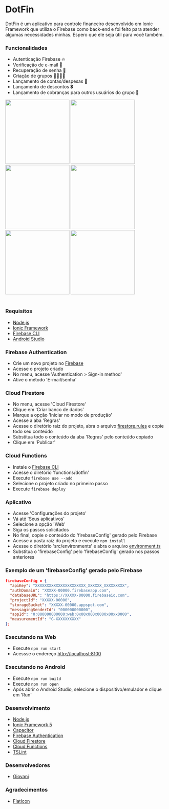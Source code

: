 # DotFin
DotFin é um aplicativo para controle financeiro desenvolvido em Ionic Framework que utiliza o Firebase como back-end e foi feito para atender algumas necessidades minhas. Espero que ele seja útil para você também.

### Funcionalidades
* Autenticação Firebase 🔥
* Verificação de e-mail 📧
* Recuperação de senha 🔑
* Criação de grupos 👨‍👩‍👧‍👦
* Lançamento de contas/despesas 💸
* Lançamento de descontos 💲
* Lançamento de cobranças para outros usuários do grupo 🤑

<p float="left">
  <img src="https://i.imgur.com/3xeY42t.jpg" width="200" />
  <img src="https://i.imgur.com/hEVMROP.jpg" width="200" /> 
  <img src="https://i.imgur.com/tSiJzg6.jpg" width="200" />
  <img src="https://i.imgur.com/YHUqzjh.jpg" width="200" />
  <img src="https://i.imgur.com/piZqEMi.jpg" width="200" />
  <img src="https://i.imgur.com/eV86eIn.jpg" width="200" />
</p>

#

### Requisitos
* [Node.js](https://nodejs.org/en/)
* [Ionic Framework](https://ionicframework.com/)
* [Firebase CLI](https://firebase.google.com/docs/functions/get-started)
* [Android Studio](https://developer.android.com/studio)

### Firebase Authentication
* Crie um novo projeto no [Firebase](https://console.firebase.google.com/)
* Acesse o projeto criado
* No menu, acesse 'Authentication > Sign-in method'
* Ative o método 'E-mail/senha'

### Cloud Firestore
* No menu, acesse 'Cloud Firestore'
* Clique em 'Criar banco de dados'
* Marque a opção 'Iniciar no modo de produção'
* Acesse a aba 'Regras'
* Acesse o diretório raiz do projeto, abra o arquivo [firestore.rules](firestore.rules) e copie todo seu conteúdo
* Substitua todo o conteúdo da aba 'Regras' pelo conteúdo copiado
* Clique em 'Publicar'

### Cloud Functions
* Instale o [Firebase CLI](https://firebase.google.com/docs/functions/get-started)
* Acesse o diretório 'functions/dotfin'
* Execute `firebase use --add`
* Selecione o projeto criado no primeiro passo
* Execute `firebase deploy`

### Aplicativo
* Acesse 'Configurações do projeto'
* Vá até 'Seus aplicativos'
* Selecione a opção 'Web'
* Siga os passos solicitados
* No final, copie o conteúdo do 'firebaseConfig' gerado pelo Firebase 
* Acesse a pasta raiz do projeto e execute `npm install`
* Acesse o diretório 'src/environments' e abra o arquivo [environment.ts](src/environments/environment.ts)
* Substitua o 'firebaseConfig' pelo 'firebaseConfig' gerado nos passos anteriores

### Exemplo de um 'firebaseConfig' gerado pelo Firebase

````json
firebaseConfig = {
  "apiKey": "XXXXXXXXXXXXXXXXXXXXXX_XXXXXX_XXXXXXXXX",
  "authDomain": "XXXXX-00000.firebaseapp.com",
  "databaseURL": "https://XXXXX-00000.firebaseio.com",
  "projectId": "XXXXX-00000",
  "storageBucket": "XXXXX-00000.appspot.com",
  "messagingSenderId": "000000000000",
  "appId": "0:000000000000:web:0x00x000x0000x00xx0000",
  "measurementId": "G-XXXXXXXXXX"
};
```` 

### Executando na Web
* Execute `npm run start`
* Acessse o endereço [http://localhost:8100](http://localhost:8100)

### Executando no Android
* Execute `npm run build`
* Execute `npm run open`
* Após abrir o Android Studio, selecione o dispositivo/emulador e clique em 'Run'

### Desenvolvimento
* [Node.js](https://nodejs.org/en/)
* [Ionic Framework 5](https://ionicframework.com/)
* [Capacitor](https://capacitorjs.com/)
* [Firebase Authentication](https://firebase.google.com/)
* [Cloud Firestore](https://firebase.google.com/)
* [Cloud Functions](https://firebase.google.com/)
* [TSLint](https://palantir.github.io/tslint/)

### Desenvolvedores
* [Giovani](https://github.com/xxgicoxx)

### Agradecimentos
* [FlatIcon](https://www.flaticon.com/)